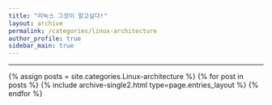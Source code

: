 ```yaml
---
title: "리눅스 그것이 알고싶다!"
layout: archive
permalink: /categories/linux-architecture
author_profile: true
sidebar_main: true
---
```


<!-- 공백이 포함되어 있는 카테고리 이름의 경우 site.categories['a b c'] 이런식으로! -->

***

{% assign posts = site.categories.Linux-architecture %}
{% for post in posts %} {% include archive-single2.html type=page.entries_layout %} {% endfor %}